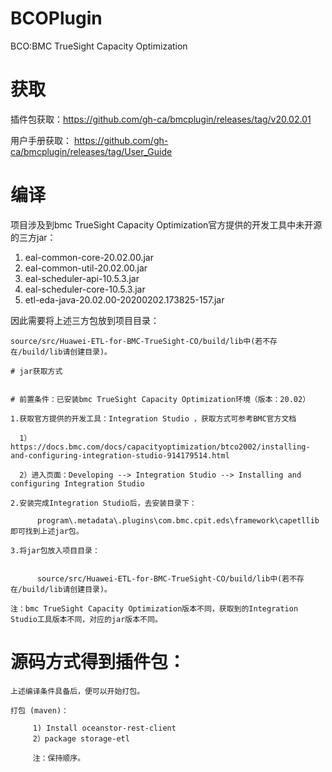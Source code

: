 # BCOPlugin 
BCO:BMC TrueSight Capacity Optimization

# 获取

插件包获取：https://github.com/gh-ca/bmcplugin/releases/tag/v20.02.01

用户手册获取： https://github.com/gh-ca/bmcplugin/releases/tag/User_Guide

# 编译

项目涉及到bmc TrueSight Capacity Optimization官方提供的开发工具中未开源的三方jar：

 1. eal-common-core-20.02.00.jar
 2. eal-common-util-20.02.00.jar
 3. eal-scheduler-api-10.5.3.jar
 4. eal-scheduler-core-10.5.3.jar
 5. etl-eda-java-20.02.00-20200202.173825-157.jar

因此需要将上述三方包放到项目目录：
    
    source/src/Huawei-ETL-for-BMC-TrueSight-CO/build/lib中(若不存在/build/lib请创建目录)。

    # jar获取方式
  
  
    # 前置条件：已安装bmc TrueSight Capacity Optimization环境（版本：20.02）

    1.获取官方提供的开发工具：Integration Studio ，获取方式可参考BMC官方文档

      1）https://docs.bmc.com/docs/capacityoptimization/btco2002/installing-and-configuring-integration-studio-914179514.html
      
      2）进入页面：Developing --> Integration Studio --> Installing and configuring Integration Studio 

    2.安装完成Integration Studio后，去安装目录下：
    
          program\.metadata\.plugins\com.bmc.cpit.eds\framework\capetllib即可找到上述jar包。

    3.将jar包放入项目目录：
    

          source/src/Huawei-ETL-for-BMC-TrueSight-CO/build/lib中(若不存在/build/lib请创建目录)。
          
    注：bmc TrueSight Capacity Optimization版本不同，获取到的Integration Studio工具版本不同，对应的jar版本不同。
          
          
# 源码方式得到插件包：

    上述编译条件具备后，便可以开始打包。
          
    打包 (maven)：
    
         1) Install oceanstor-rest-client 
         2）package storage-etl
         
         注：保持顺序。

    
   
  


